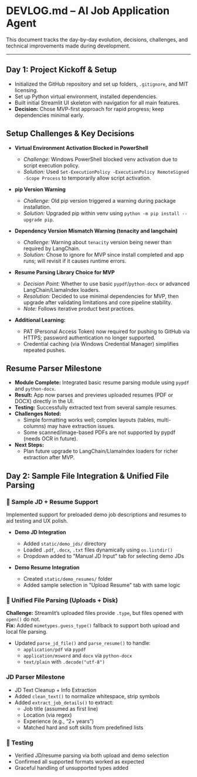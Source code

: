 # DEVLOG.md – AI Job Application Agent

This document tracks the day-by-day evolution, decisions, challenges, and technical improvements made during development.  

---

## Day 1: Project Kickoff & Setup

- Initialized the GitHub repository and set up folders, `.gitignore`, and MIT licensing.
- Set up Python virtual environment, installed dependencies.
- Built initial Streamlit UI skeleton with navigation for all main features.
- **Decision:** Chose MVP-first approach for rapid progress; keep dependencies minimal early.

## Setup Challenges & Key Decisions

- **Virtual Environment Activation Blocked in PowerShell**
  - *Challenge:* Windows PowerShell blocked venv activation due to script execution policy.
  - *Solution:* Used `Set-ExecutionPolicy -ExecutionPolicy RemoteSigned -Scope Process` to temporarily allow script activation.

- **pip Version Warning**
  - *Challenge:* Old pip version triggered a warning during package installation.
  - *Solution:* Upgraded pip within venv using `python -m pip install --upgrade pip`.

- **Dependency Version Mismatch Warning (tenacity and langchain)**
  - *Challenge:* Warning about `tenacity` version being newer than required by LangChain.
  - *Solution:* Chose to ignore for MVP since install completed and app runs; will revisit if it causes runtime errors.

- **Resume Parsing Library Choice for MVP**
  - *Decision Point:* Whether to use basic `pypdf`/`python-docx` or advanced LangChain/LlamaIndex loaders.
  - *Resolution:* Decided to use minimal dependencies for MVP, then upgrade after validating limitations and core pipeline stability.
  - *Note:* Follows iterative product best practices.
    
- **Additional Learning:**
  - PAT (Personal Access Token) now required for pushing to GitHub via HTTPS; password authentication no longer supported.
  - Credential caching (via Windows Credential Manager) simplifies repeated pushes.

## Resume Parser Milestone

- **Module Complete:** Integrated basic resume parsing module using `pypdf` and `python-docx`.
- **Result:** App now parses and previews uploaded resumes (PDF or DOCX) directly in the UI.
- **Testing:** Successfully extracted text from several sample resumes.
- **Challenges Noted:** 
  - Simple formatting works well; complex layouts (tables, multi-columns) may have extraction issues.
  - Some scanned/image-based PDFs are not supported by pypdf (needs OCR in future).
- **Next Steps:** 
  - Plan future upgrade to LangChain/LlamaIndex loaders for richer extraction after MVP.

## Day 2: Sample File Integration & Unified File Parsing

### 📂 Sample JD + Resume Support  
Implemented support for preloaded demo job descriptions and resumes to aid testing and UX polish.

- **Demo JD Integration**  
  - Added `static/demo_jds/` directory  
  - Loaded `.pdf`, `.docx`, `.txt` files dynamically using `os.listdir()`  
  - Dropdown added to "Manual JD Input" tab for selecting demo JDs  

- **Demo Resume Integration**  
  - Created `static/demo_resumes/` folder  
  - Added sample selection in "Upload Resume" tab with same logic

### 🔁 Unified File Parsing (Uploads + Disk)  
**Challenge:** Streamlit’s uploaded files provide `.type`, but files opened with `open()` do not.  
**Fix:** Added `mimetypes.guess_type()` fallback to support both upload and local file parsing.

- Updated `parse_jd_file()` and `parse_resume()` to handle:
  - `application/pdf` via `pypdf`
  - `application/msword` and `docx` via `python-docx`
  - `text/plain` with `.decode("utf-8")`

### JD Parser Milestone  
- JD Text Cleanup + Info Extraction  
- Added `clean_text()` to normalize whitespace, strip symbols  
- Added `extract_job_details()` to extract:
  - Job title (assumed as first line)
  - Location (via regex)
  - Experience (e.g., “2+ years”)
  - Matched hard and soft skills from predefined lists

### 🧪 Testing  
- Verified JD/resume parsing via both upload and demo selection  
- Confirmed all supported formats worked as expected  
- Graceful handling of unsupported types added  

